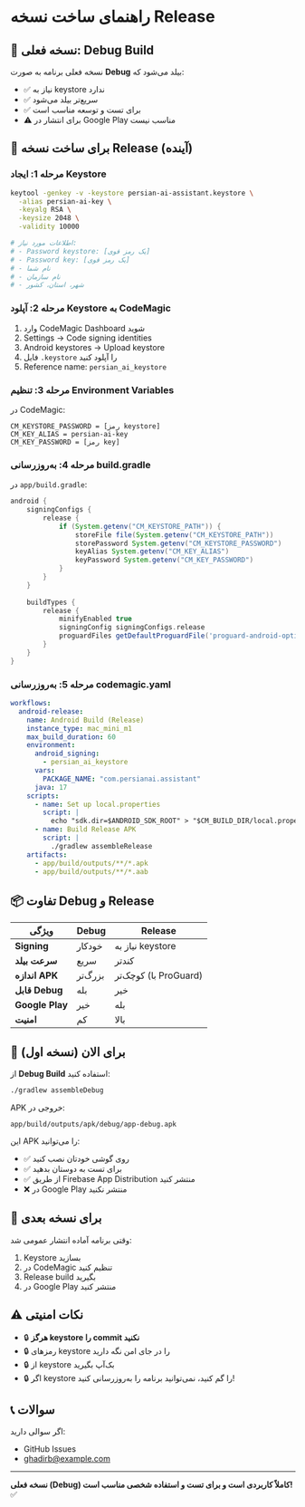 # راهنمای ساخت نسخه Release

## 🔐 نسخه فعلی: Debug Build

نسخه فعلی برنامه به صورت **Debug** بیلد می‌شود که:
- ✅ نیاز به keystore ندارد
- ✅ سریع‌تر بیلد می‌شود
- ✅ برای تست و توسعه مناسب است
- ⚠️ برای انتشار در Google Play مناسب نیست

## 🚀 برای ساخت نسخه Release (آینده)

### مرحله 1: ایجاد Keystore

```bash
keytool -genkey -v -keystore persian-ai-assistant.keystore \
  -alias persian-ai-key \
  -keyalg RSA \
  -keysize 2048 \
  -validity 10000

# اطلاعات مورد نیاز:
# - Password keystore: [یک رمز قوی]
# - Password key: [یک رمز قوی]
# - نام شما
# - نام سازمان
# - شهر، استان، کشور
```

### مرحله 2: آپلود Keystore به CodeMagic

1. وارد CodeMagic Dashboard شوید
2. Settings → Code signing identities
3. Android keystores → Upload keystore
4. فایل `.keystore` را آپلود کنید
5. Reference name: `persian_ai_keystore`

### مرحله 3: تنظیم Environment Variables

در CodeMagic:
```
CM_KEYSTORE_PASSWORD = [رمز keystore]
CM_KEY_ALIAS = persian-ai-key
CM_KEY_PASSWORD = [رمز key]
```

### مرحله 4: به‌روزرسانی build.gradle

در `app/build.gradle`:

```gradle
android {
    signingConfigs {
        release {
            if (System.getenv("CM_KEYSTORE_PATH")) {
                storeFile file(System.getenv("CM_KEYSTORE_PATH"))
                storePassword System.getenv("CM_KEYSTORE_PASSWORD")
                keyAlias System.getenv("CM_KEY_ALIAS")
                keyPassword System.getenv("CM_KEY_PASSWORD")
            }
        }
    }
    
    buildTypes {
        release {
            minifyEnabled true
            signingConfig signingConfigs.release
            proguardFiles getDefaultProguardFile('proguard-android-optimize.txt'), 'proguard-rules.pro'
        }
    }
}
```

### مرحله 5: به‌روزرسانی codemagic.yaml

```yaml
workflows:
  android-release:
    name: Android Build (Release)
    instance_type: mac_mini_m1
    max_build_duration: 60
    environment:
      android_signing:
        - persian_ai_keystore
      vars:
        PACKAGE_NAME: "com.persianai.assistant"
      java: 17
    scripts:
      - name: Set up local.properties
        script: |
          echo "sdk.dir=$ANDROID_SDK_ROOT" > "$CM_BUILD_DIR/local.properties"
      - name: Build Release APK
        script: |
          ./gradlew assembleRelease
    artifacts:
      - app/build/outputs/**/*.apk
      - app/build/outputs/**/*.aab
```

## 📦 تفاوت Debug و Release

| ویژگی | Debug | Release |
|-------|-------|---------|
| **Signing** | خودکار | نیاز به keystore |
| **سرعت بیلد** | سریع | کندتر |
| **اندازه APK** | بزرگ‌تر | کوچک‌تر (با ProGuard) |
| **قابل Debug** | بله | خیر |
| **Google Play** | خیر | بله |
| **امنیت** | کم | بالا |

## 🎯 برای الان (نسخه اول)

از **Debug Build** استفاده کنید:
```bash
./gradlew assembleDebug
```

APK خروجی در:
```
app/build/outputs/apk/debug/app-debug.apk
```

این APK را می‌توانید:
- ✅ روی گوشی خودتان نصب کنید
- ✅ برای تست به دوستان بدهید
- ✅ از طریق Firebase App Distribution منتشر کنید
- ❌ در Google Play منتشر نکنید

## 🔮 برای نسخه بعدی

وقتی برنامه آماده انتشار عمومی شد:
1. Keystore بسازید
2. در CodeMagic تنظیم کنید
3. Release build بگیرید
4. در Google Play منتشر کنید

## ⚠️ نکات امنیتی

- 🔒 **هرگز keystore را commit نکنید**
- 🔒 رمزهای keystore را در جای امن نگه دارید
- 🔒 از keystore بک‌آپ بگیرید
- 🔒 اگر keystore را گم کنید، نمی‌توانید برنامه را به‌روزرسانی کنید!

## 📞 سوالات

اگر سوالی دارید:
- GitHub Issues
- ghadirb@example.com

---

**نسخه فعلی (Debug) کاملاً کاربردی است و برای تست و استفاده شخصی مناسب است!** ✅
